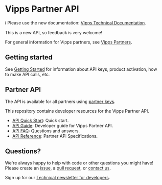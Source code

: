 <!-- START_METADATA
---
title: Introduction
sidebar_position: 1
hide_table_of_contents: true
pagination_next: null
pagination_prev: null
---
END_METADATA -->

# Vipps Partner API

<!-- START_COMMENT -->

ℹ️ Please use the new documentation:
[Vipps Technical Documentation](https://vippsas.github.io/vipps-developer-docs/).

<!-- END_COMMENT -->

This is a new API, so feedback is very welcome!

For general information for Vipps partners, see
[Vipps Partners](https://vippsas.github.io/vipps-developer-docs/docs/vipps-partner/).

## Getting started

See
[Getting Started](https://github.com/vippsas/vipps-developers/blob/master/vipps-getting-started.md)
for information about API keys, product activation, how to make API calls, etc.

## Partner API

The API is available for all partners using
[partner keys](https://github.com/vippsas/vipps-partner/blob/main/partner-keys.md).

This repository contains developer resources for the Vipps Partner API.

* [API Quick Start](vipps-partner-api-quick-start.md):  Quick start.
* [API Guide](vipps-partner-api.md): Developer guide for Vipps Partner API.
* [API FAQ](vipps-partner-api-faq.md): Questions and answers.
* [API Reference](https://vippsas.github.io/vipps-developer-docs/api/partner): Partner API Specifications.

## Questions?

We're always happy to help with code or other questions you might have!
Please create an [issue](https://github.com/vippsas/vipps-partner-api/issues),
a [pull request](https://github.com/vippsas/vipps-partner-api/pulls),
or [contact us](https://vippsas.github.io/vipps-developer-docs/docs/vipps-developers/contact).

Sign up for our [Technical newsletter for developers](https://vippsas.github.io/vipps-developer-docs/docs/vipps-developers/newsletters).
